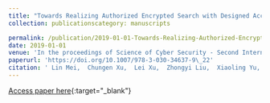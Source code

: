 ```yaml
---
title: "Towards Realizing Authorized Encrypted Search with Designed Access Policy"
collection: publicationscategory: manuscripts

permalink: /publication/2019-01-01-Towards-Realizing-Authorized-Encrypted-Search-with-Designed-Access-Policy
date: 2019-01-01
venue: 'In the proceedings of Science of Cyber Security - Second International Conference, SciSec 2019, Nanjing, China, August 9-11, 2019, Revised Selected Papers'
paperurl: 'https://doi.org/10.1007/978-3-030-34637-9\_22'
citation: ' Lin Mei,  Chungen Xu,  Lei Xu,  Zhongyi Liu,  Xiaoling Yu,  Zhigang Yao, &quot;Towards Realizing Authorized Encrypted Search with Designed Access Policy.&quot; In the proceedings of Science of Cyber Security - Second International Conference, SciSec 2019, Nanjing, China, August 9-11, 2019, Revised Selected Papers, 2019.'
---
```

[Access paper here](https://doi.org/10.1007/978-3-030-34637-9\_22){:target="_blank"}
